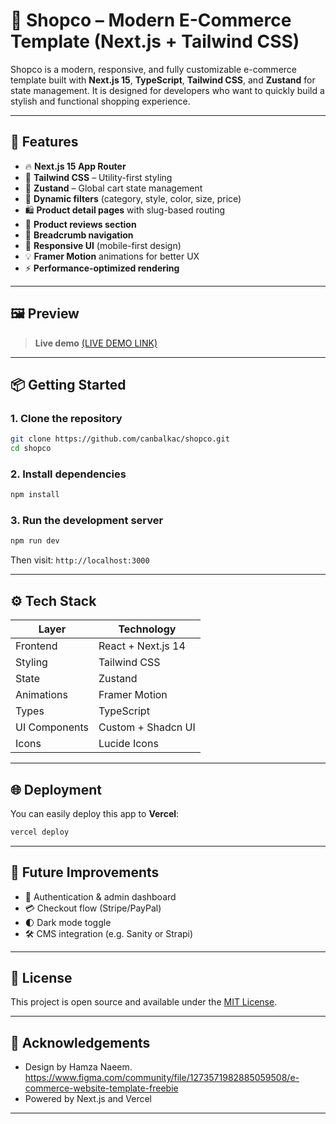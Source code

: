 # 🛒 Shopco – Modern E-Commerce Template (Next.js + Tailwind CSS)

Shopco is a modern, responsive, and fully customizable e-commerce template built with **Next.js 15**, **TypeScript**, **Tailwind CSS**, and **Zustand** for state management. It is designed for developers who want to quickly build a stylish and functional shopping experience.

---

## 🚀 Features

- 🔥 **Next.js 15 App Router**
- 💅 **Tailwind CSS** – Utility-first styling
- 🧠 **Zustand** – Global cart state management
- 🧩 **Dynamic filters** (category, style, color, size, price)
- 🛍️ **Product detail pages** with slug-based routing
- 💬 **Product reviews section**
- 🧭 **Breadcrumb navigation**
- 📱 **Responsive UI** (mobile-first design)
- 💡 **Framer Motion** animations for better UX
- ⚡ **Performance-optimized rendering**

---

## 🖼️ Preview

> **Live demo** [(LIVE DEMO LINK)](https://shopco-liart-eight.vercel.app/)

---

## 📦 Getting Started

### 1. Clone the repository

```bash
git clone https://github.com/canbalkac/shopco.git
cd shopco
```

### 2. Install dependencies

```bash
npm install
```

### 3. Run the development server

```bash
npm run dev
```

Then visit: `http://localhost:3000`

---

## ⚙️ Tech Stack

| Layer         | Technology         |
| ------------- | ------------------ |
| Frontend      | React + Next.js 14 |
| Styling       | Tailwind CSS       |
| State         | Zustand            |
| Animations    | Framer Motion      |
| Types         | TypeScript         |
| UI Components | Custom + Shadcn UI |
| Icons         | Lucide Icons       |

---

## 🌐 Deployment

You can easily deploy this app to **Vercel**:

```bash
vercel deploy
```

---

## 📌 Future Improvements

- 🔐 Authentication & admin dashboard
- 💳 Checkout flow (Stripe/PayPal)
- 🌓 Dark mode toggle
- 🛠️ CMS integration (e.g. Sanity or Strapi)

---

## 📄 License

This project is open source and available under the [MIT License](LICENSE).

---

## 🙌 Acknowledgements

- Design by Hamza Naeem. https://www.figma.com/community/file/1273571982885059508/e-commerce-website-template-freebie
- Powered by Next.js and Vercel

---
